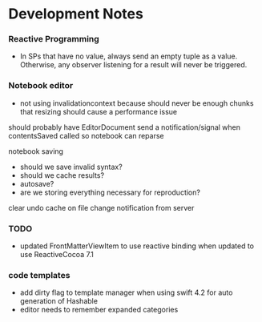 # Development Notes

### Reactive Programming

* In SPs that have no value, always send an empty tuple as a value. Otherwise, any observer listening for a result will never be triggered.

### Notebook editor

* not using invalidationcontext because should never be enough chunks that resizing should cause a performance issue

should probably have EditorDocument send a notification/signal when contentsSaved called so notebook can reparse

notebook saving

* should we save invalid syntax?
* should we cache results?
* autosave?
* are we storing everything necessary for reproduction?

clear undo cache on file change notification from server

### TODO

* updated FrontMatterViewItem to use reactive binding when updated to use ReactiveCocoa 7.1

### code templates
* add dirty flag to template manager when using swift 4.2 for auto generation of Hashable
* editor needs to remember expanded categories
